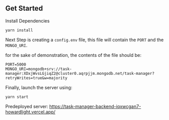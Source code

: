 ## Get Started

Install Dependencies
```
yarn install
```

Next Step is creating a `config.env` file, this file will contain the `PORT` and the `MONGO_URI`.


for the sake of demonstration, the contents of the file should be:
```
PORT=5000
MONGO_URI=mongodb+srv://task-manager:XDxjWvsLGjiqZ2@cluster0.aqrpjjm.mongodb.net/task-manager?retryWrites=true&w=majority
```

Finally, launch the server using:
```
yarn start
```

Predeployed server: https://task-manager-backend-iqxwcgan7-howardlight.vercel.app/